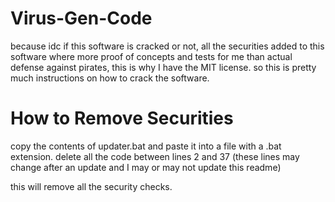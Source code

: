 # Virus-Gen-Code
because idc if this software is cracked or not, all the securities added to this software where more proof of concepts and tests for me than actual defense against pirates, this is why I have the MIT license.
so this is pretty much instructions on how to crack the software.
# How to Remove Securities

copy the contents of updater.bat and paste it into a file with a .bat extension.
delete all the code between lines 2 and 37 (these lines may change after an update and I may or may not update this readme)

this will remove all the security checks.
